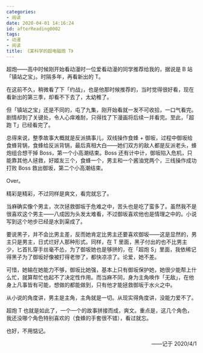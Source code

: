 ```yaml
---
categories:
- 阅读
date: 2020-04-01 14:16:24
id: afterReading0002
tags:
- 动漫
- 阅读
title: 《某科学的超电磁炮 T》
---
```


超炮——高中时候刚开始看动漫时一位爱看动漫的同学推荐给我的，据说是 B 站「镇站之宝」。时隔多年，再看新出的 T。

在这前不久，稍微看了下「约战」，也是他那时候推荐的，当时觉得很好看，现在看新出的第三季，却看不下去了，太幼稚了。

但「镇站之宝」还是不同的，屯了九集，刚开始看就一发不可收拾，一口气看完。剧情却到了关键处，令人心痒难耐，只得找了下漫画将后续一并看完。至此，「超跑 T」已经看完了。

总得来说，整季故事大概就是反派搞事儿，双线操作食蜂 + 御坂，过程中御坂给食蜂背锅，食蜂给反派背锅，最后真相大白——她们双方的敌人都是反派老头，蜂炮组合想干掉 Boss，第一个小高潮结束。Boss 还有计中计，御坂陷入危机，只能靠其他人拯救，好姬友三个，食蜂一个，男主和一个酱油党两个，三线操作成功打败 Boss 救出御坂，第二个小高潮结束。

Over。

精彩是精彩，不过同样是爽文，看完就忘了。

当麻确实像个男主，次次拯救御坂于危难之中，苦头也是吃了蛮多了。虽然我不是很喜欢这个男主——八成因为头发太难看，不过御坂喜欢他也是情理之中的。小说写到这个地步已经是水到渠成了。

要说黑子，并不会比男主差，反而她肯定比男主还要喜欢御坂——这是显然的，男主只是男主，日式烂好人那种形式。同样，在 T 里面，黑子付出的也不比男主少，匕首扎穿手丝毫不怂，为了御坂她也是够拼的，在「超炮 S」里面，我依稀记得黑子为了御坂好像被打得老惨了，都快凉凉了。论爱，她不差。

可惜，她输在她能力不够，御坂比她强，基本上只有御坂保护她，她很少能帮上什么忙，就算帮忙也起不了决定性作用。而当麻不同，身为主角唤作「无敌」，在他身上凡事皆有可能，想做的都能做到，只有他才能拯救御坂于水火之中。

从小说的角度讲，男主是主角，主角就是一切。从现实得角度讲，没能力爱不了。

超炮 T 也就是如此了，一个一个的故事拼接而成，爽文。重点是，这几个角色，我还没哪个角色特别喜欢的（食蜂的手套很不错），看过就忘。

也好，不用惦记。

<div style="text-align: right;">——记于 2020/4/1</div>
